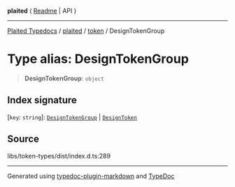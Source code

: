 **plaited** ( [Readme](../../README.md) \| API )

***

[Plaited Typedocs](../../../modules.md) / [plaited](../../modules.md) / [token](../README.md) / DesignTokenGroup

# Type alias: DesignTokenGroup

> **DesignTokenGroup**: `object`

## Index signature

 \[`key`: `string`\]: [`DesignTokenGroup`](DesignTokenGroup.md) \| [`DesignToken`](DesignToken.md)

## Source

libs/token-types/dist/index.d.ts:289

***

Generated using [typedoc-plugin-markdown](https://www.npmjs.com/package/typedoc-plugin-markdown) and [TypeDoc](https://typedoc.org/)
